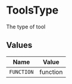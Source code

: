 # ToolsType

The type of tool


## Values

| Name       | Value      |
| ---------- | ---------- |
| `FUNCTION` | function   |